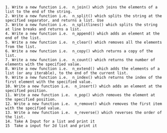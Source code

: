     1. Write a new function i.e.  n_join() which joins the elements of a list to the end of the string.
    2. Write a new function i.e.  n_split() which splits the string at the specified separator, and returns a list. Use 
    3. Write a new function i.e.  n_splitlines() which splits the string at line breaks and returns a list.
    4. Write a new function i.e.  n_append() which adds an element at the end of the list. 
    5. Write a new function i.e.  n_clear() which removes all the elements from the list.
    6. Write a new function i.e.  n_copy() which returns a copy of the list.
    7. Write a new function i.e.  n_count() which returns the number of elements with the specified value.
    8. Write a new function i.e.  n_extend() which adds the elements of a list (or any iterable), to the end of the current list.
    9. Write a new function i.e.  n_index() which returns the index of the first element with the specified value.
    10. Write a new function i.e.  n_insert() which adds an element at the specified position.
    11. Write a new function i.e.  n_pop() which removes the element at the specified position.
    12. Write a new function i.e.  n_remove() which removes the first item with the specified value. 
    13. Write a new function i.e.  n_reverse() which reverses the order of the list. 
    14. Take A Input for a list and print it
    15  Take a input for 2d list and print it 


    
